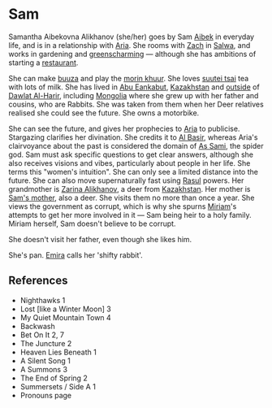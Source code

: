 # Sam
Samantha Aibekovna Alikhanov (she/her) goes by Sam [Aibek](Aibek) in everyday life, and is in a relationship with [Aria](Person/Aria.md). She rooms with [Zach](Person/Zach.md) in [Salwa](Location/Salwa.md), and works in gardening and [greenscharming](greenscharming.md) — although she has ambitions of starting a [restaurant](Location/Commercial/Buuza.md).

She can make [buuza](Culture/buuza%20dish.md) and play the [morin khuur](morin%20khuur). She loves [suutei tsai](suutei%20tsai) tea with lots of milk. She has lived in [Abu Eankabut](Location/Region/Abu%20Eankabut.md), [Kazakhstan](Location/Region/Kazakhstan.md) and [outside](Location/Outside%20of%20Dalwat%20Al-Harir.md) of [Dawlat Al-Harir](Location/Dawlat%20Al-Harir.md), including [Mongolia](Location/Mongolia.md) where she grew up with her father and cousins, who are Rabbits. She was taken from them when her Deer relatives realised she could see the future. She owns a motorbike.

She can see the future, and gives her prophecies to [Aria](Person/Aria.md) to publicise. Stargazing clarifies her divination. She credits it to [Al Basir](Culture/Deity/Al%20Basir.md), whereas Aria's clairvoyance about the past is considered the domain of [As Sami](Culture/Deity/As%20Sami.md), the spider god. Sam must ask specific questions to get clear answers, although she also receives visions and vibes, particularly about people in her life. She terms this "women's intuition". She can only see a limited distance into the future. She can also move supernaturally fast using [Rasul](Person/Group/Rasul.md) powers.
Her grandmother is [Zarina Alikhanov](Person/Zarina.md), a deer from [Kazakhstan](Location/Region/Kazakhstan.md). Her mother is [Sam's mother](Person/Sams%20mother.md), also a deer. She visits them no more than once a year. She views the government as corrupt, which is why she spurns [Miriam](Person/Miriam.md)'s attempts to get her more involved in it — Sam being heir to a holy family. Miriam herself, Sam doesn't believe to be corrupt.

She doesn't visit her father, even though she likes him.

She's pan. [Emira](Person/Emira.md) calls her 'shifty rabbit'.
## References
- Nighthawks 1
- Lost \[like a Winter Moon\] 3
- My Quiet Mountain Town 4
- Backwash
- Bet On It 2, 7
- The Juncture 2
- Heaven Lies Beneath 1
- A Silent Song 1
- A Summons 3
- The End of Spring 2
- Summersets / Side A 1
- Pronouns page
